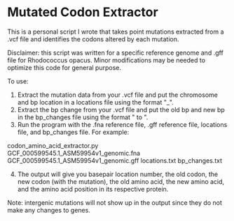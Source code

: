 # Mutated Codon Extractor
This is a personal script I wrote that takes point mutations extracted from a .vcf file and identifies the codons altered by each mutation.


Disclaimer: this script was written for a specific reference genome and .gff file for Rhodococcus opacus. Minor modifications may be needed to optimize this code for general purpose.

To use: 
1. Extract the mutation data from your .vcf file and put the chromosome and bp location in a locations file using the format "<chromosome>_<bp>". 
2. Extract the bp change from your .vcf file and put the old bp and new bp in the bp_changes file using the format "<old bp> to <new bp>".
3. Run the program with the .fna reference file, .gff reference file, locations file, and bp_changes file. For example:

codon_amino_acid_extractor.py GCF_000599545.1_ASM59954v1_genomic.fna GCF_000599545.1_ASM59954v1_genomic.gff locations.txt bp_changes.txt

4. The output will give you basepair location number, the old codon, the new codon (with the mutation), the old amino acid, the new amino acid, and the amino acid position in its respective protein.
 
Note: intergenic mutations will not show up in the output since they do not make any changes to genes.
  
